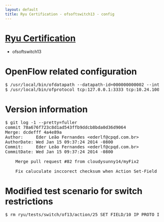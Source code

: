 ```yaml
---
layout: default
title: Ryu Certification - ofsoftswitch13 - config
---
```

# [Ryu Certification](http://osrg.github.io/ryu/certification.html)
* ofsoftswitch13

# OpenFlow related configuration
<pre>
$ /usr/local/bin/ofdatapath --datapath-id=000000000002 --interface=eth1,eth2 ptcp:3333
$ /usr/local/bin/ofprotocol tcp:127.0.0.1:3333 tcp:10.24.100.30:6633
</pre>

# Version information
<pre>
$ git log -1 --pretty=fuller
commit 78a676f723c8d1ad543ffb9ddcb8bda0d36d9064
Merge: dcdefff 4a4e89a
Author:     Eder Leão Fernandes &lt;ederlf@cpqd.com.br&gt;
AuthorDate: Wed Jan 15 09:37:24 2014 -0800
Commit:     Eder Leão Fernandes &lt;ederlf@cpqd.com.br&gt;
CommitDate: Wed Jan 15 09:37:24 2014 -0800

    Merge pull request #82 from cloudysunny14/myFix2
    
    Fix caluculate inccorect checksum when Action Set-Field DSCP value and r...
</pre>

# Modified test scenario for switch restrictions
<pre>
$ rm ryu/tests/switch/of13/action/25_SET_FIELD/10_IP_PROTO_IPv6.json
</pre>
